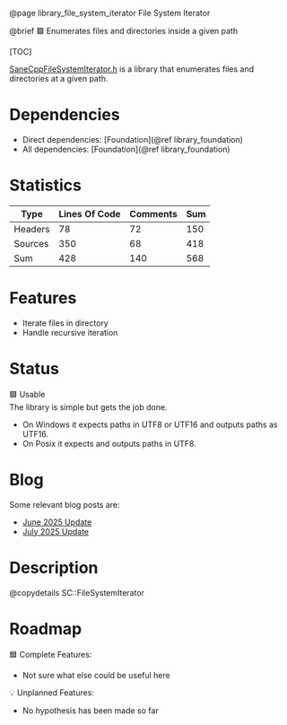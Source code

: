 @page library_file_system_iterator File System Iterator

@brief 🟩 Enumerates files and directories inside a given path

[TOC]

[SaneCppFileSystemIterator.h](https://github.com/Pagghiu/SaneCppLibraries/releases/latest/download/SaneCppFileSystemIterator.h) is a library that enumerates files and directories at a given path.

# Dependencies
- Direct dependencies: [Foundation](@ref library_foundation)
- All dependencies: [Foundation](@ref library_foundation)

# Statistics
| Type      | Lines Of Code | Comments  | Sum   |
|-----------|---------------|-----------|-------|
| Headers   | 78			| 72		| 150	|
| Sources   | 350			| 68		| 418	|
| Sum       | 428			| 140		| 568	|

# Features
- Iterate files in directory
- Handle recursive iteration

# Status
🟩 Usable  
The library is simple but gets the job done.  

- On Windows it expects paths in UTF8 or UTF16 and outputs paths as UTF16.
- On Posix it expects and outputs paths in UTF8.

# Blog

Some relevant blog posts are:

- [June 2025 Update](https://pagghiu.github.io/site/blog/2025-06-30-SaneCppLibrariesUpdate.html)
- [July 2025 Update](https://pagghiu.github.io/site/blog/2025-07-31-SaneCppLibrariesUpdate.html)

# Description
@copydetails SC::FileSystemIterator

# Roadmap

🟦 Complete Features:
- Not sure what else could be useful here

💡 Unplanned Features:
- No hypothesis has been made so far
